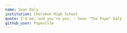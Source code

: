 ```yaml
---
name: Sean Daly
institution: Cherokee High School
quote: I'm me, and you're you. - Sean "The Pope" Daly
github_user: Popeville
---
```


